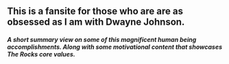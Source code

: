 ## This is a fansite for those who are are as obsessed as I am with Dwayne Johnson. 
##### A short summary view on some of this magnificent human being accomplishments. Along with some *motivational* content that showcases The Rocks core values. 